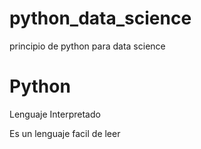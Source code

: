 # python_data_science

principio de python para data science

<h1> Python </h1>

<p>Lenguaje Interpretado</p>

<p>Es un lenguaje facil de leer</p>
